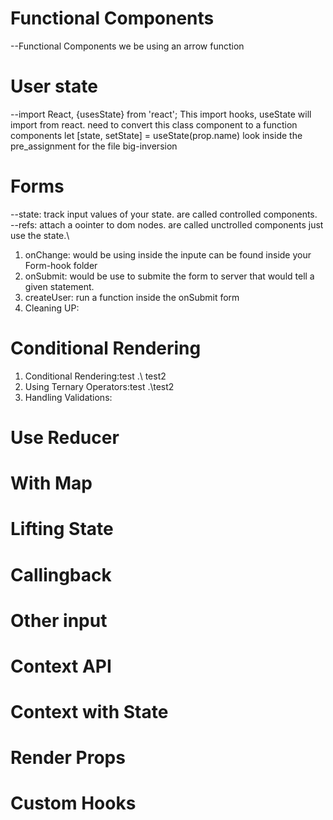 # Functional Components
--Functional Components we be using an arrow function



# User state
--import React, {usesState} from 'react';
This import hooks, useState will import from react. need 
to convert this class component to a function components
let [state, setState] = useState(prop.name)
look inside the  pre_assignment for the file big-inversion





# Forms
--state: track input values of your state. are called controlled components.\
--refs: attach a oointer to dom nodes. are called unctrolled components
just use the state.\

1. onChange: would be using inside the inpute can be found inside your Form-hook folder
2.  onSubmit: would be use to submite the form to server that would tell a given statement.
3.  createUser: run a function inside the onSubmit form
3.  Cleaning UP: 



# Conditional Rendering

1. Conditional Rendering:test .\ test2
2. Using Ternary Operators:test      .\test2
3. Handling Validations: 






# Use Reducer






# With Map





# Lifting State





# Callingback






# Other input






# Context API





# Context with State




# Render Props




# Custom Hooks




